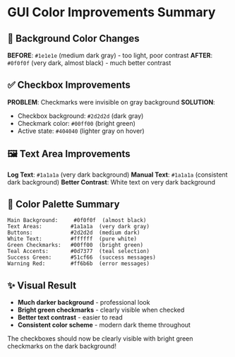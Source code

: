 # GUI Color Improvements Summary

## 🎨 Background Color Changes
**BEFORE**: `#1e1e1e` (medium dark gray) - too light, poor contrast
**AFTER**: `#0f0f0f` (very dark, almost black) - much better contrast

## ✅ Checkbox Improvements
**PROBLEM**: Checkmarks were invisible on gray background
**SOLUTION**: 
- Checkbox background: `#2d2d2d` (dark gray)
- Checkmark color: `#00ff00` (bright green) 
- Active state: `#404040` (lighter gray on hover)

## 🖼️ Text Area Improvements  
**Log Text**: `#1a1a1a` (very dark background)
**Manual Text**: `#1a1a1a` (consistent dark background)
**Better Contrast**: White text on very dark background

## 🎯 Color Palette Summary
```
Main Background:     #0f0f0f  (almost black)
Text Areas:         #1a1a1a  (very dark gray)  
Buttons:            #2d2d2d  (medium dark)
White Text:         #ffffff  (pure white)
Green Checkmarks:   #00ff00  (bright green)
Teal Accents:       #0d7377  (teal selection)
Success Green:      #51cf66  (success messages)
Warning Red:        #ff6b6b  (error messages)
```

## ✨ Visual Result
- **Much darker background** - professional look
- **Bright green checkmarks** - clearly visible when checked
- **Better text contrast** - easier to read
- **Consistent color scheme** - modern dark theme throughout

The checkboxes should now be clearly visible with bright green checkmarks on the dark background!